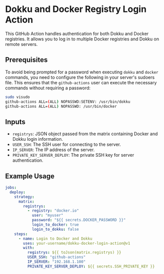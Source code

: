 # Dokku and Docker Registry Login Action

This GitHub Action handles authentication for both Dokku and Docker registries. It allows you to log in to multiple Docker registries and Dokku on remote servers.

## Prerequisites

To avoid being prompted for a password when executing `dokku` and `docker` commands, you need to configure the following in your server's sudoers file. This ensures that the `github-actions` user can execute the necessary commands without requiring a password:

```bash
sudo visudo
github-actions ALL=(ALL) NOPASSWD:SETENV: /usr/bin/dokku
github-actions ALL=(ALL) NOPASSWD: /usr/bin/docker
```
## Inputs

- `registrys`: JSON object passed from the matrix containing Docker and Dokku login information.
- `USER_SSH`: The SSH user for connecting to the server.
- `IP_SERVER`: The IP address of the server.
- `PRIVATE_KEY_SERVER_DEPLOY`: The private SSH key for server authentication.

## Example Usage

```yaml
jobs:
  deploy:
    strategy:
      matrix:
        registrys:
          - registry: "docker.io"
            user: "myuser"
            password: "${{ secrets.DOCKER_PASSWORD }}"
            login_to_docker: true
            login_to_dokku: false
    steps:
      - name: Login to Docker and Dokku
        uses: your-username/dokku-docker-login-action@v1
        with:
          registrys: ${{ toJson(matrix.registrys) }}
          USER_SSH: "github-actions"
          IP_SERVER: "192.168.1.100"
          PRIVATE_KEY_SERVER_DEPLOY: ${{ secrets.SSH_PRIVATE_KEY }}
